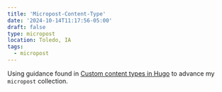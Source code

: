 ```yaml
---
title: 'Micropost-Content-Type'
date: '2024-10-14T11:17:56-05:00'
draft: false
type: micropost
location: Toledo, IA
tags:
  - micropost
---
```


Using guidance found in [Custom content types in Hugo](https://michaelheap.com/custom-content-types-in-hugo/) to advance my `micropost` collection.